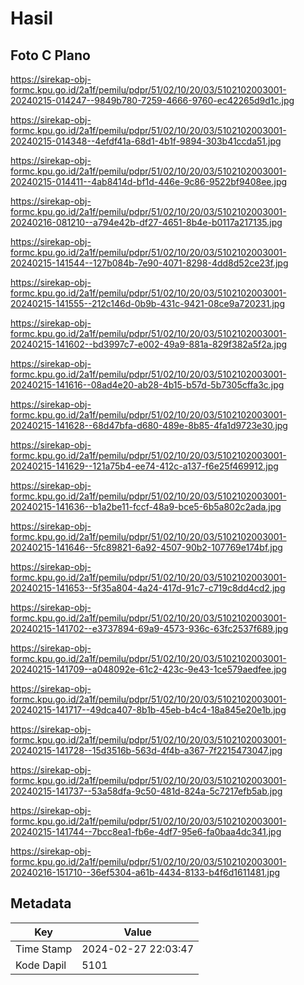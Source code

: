 # Hasil

## Foto C Plano

https://sirekap-obj-formc.kpu.go.id/2a1f/pemilu/pdpr/51/02/10/20/03/5102102003001-20240215-014247--9849b780-7259-4666-9760-ec42265d9d1c.jpg

https://sirekap-obj-formc.kpu.go.id/2a1f/pemilu/pdpr/51/02/10/20/03/5102102003001-20240215-014348--4efdf41a-68d1-4b1f-9894-303b41ccda51.jpg

https://sirekap-obj-formc.kpu.go.id/2a1f/pemilu/pdpr/51/02/10/20/03/5102102003001-20240215-014411--4ab8414d-bf1d-446e-9c86-9522bf9408ee.jpg

https://sirekap-obj-formc.kpu.go.id/2a1f/pemilu/pdpr/51/02/10/20/03/5102102003001-20240216-081210--a794e42b-df27-4651-8b4e-b0117a217135.jpg

https://sirekap-obj-formc.kpu.go.id/2a1f/pemilu/pdpr/51/02/10/20/03/5102102003001-20240215-141544--127b084b-7e90-4071-8298-4dd8d52ce23f.jpg

https://sirekap-obj-formc.kpu.go.id/2a1f/pemilu/pdpr/51/02/10/20/03/5102102003001-20240215-141555--212c146d-0b9b-431c-9421-08ce9a720231.jpg

https://sirekap-obj-formc.kpu.go.id/2a1f/pemilu/pdpr/51/02/10/20/03/5102102003001-20240215-141602--bd3997c7-e002-49a9-881a-829f382a5f2a.jpg

https://sirekap-obj-formc.kpu.go.id/2a1f/pemilu/pdpr/51/02/10/20/03/5102102003001-20240215-141616--08ad4e20-ab28-4b15-b57d-5b7305cffa3c.jpg

https://sirekap-obj-formc.kpu.go.id/2a1f/pemilu/pdpr/51/02/10/20/03/5102102003001-20240215-141628--68d47bfa-d680-489e-8b85-4fa1d9723e30.jpg

https://sirekap-obj-formc.kpu.go.id/2a1f/pemilu/pdpr/51/02/10/20/03/5102102003001-20240215-141629--121a75b4-ee74-412c-a137-f6e25f469912.jpg

https://sirekap-obj-formc.kpu.go.id/2a1f/pemilu/pdpr/51/02/10/20/03/5102102003001-20240215-141636--b1a2be11-fccf-48a9-bce5-6b5a802c2ada.jpg

https://sirekap-obj-formc.kpu.go.id/2a1f/pemilu/pdpr/51/02/10/20/03/5102102003001-20240215-141646--5fc89821-6a92-4507-90b2-107769e174bf.jpg

https://sirekap-obj-formc.kpu.go.id/2a1f/pemilu/pdpr/51/02/10/20/03/5102102003001-20240215-141653--5f35a804-4a24-417d-91c7-c719c8dd4cd2.jpg

https://sirekap-obj-formc.kpu.go.id/2a1f/pemilu/pdpr/51/02/10/20/03/5102102003001-20240215-141702--e3737894-69a9-4573-936c-63fc2537f689.jpg

https://sirekap-obj-formc.kpu.go.id/2a1f/pemilu/pdpr/51/02/10/20/03/5102102003001-20240215-141709--a048092e-61c2-423c-9e43-1ce579aedfee.jpg

https://sirekap-obj-formc.kpu.go.id/2a1f/pemilu/pdpr/51/02/10/20/03/5102102003001-20240215-141717--49dca407-8b1b-45eb-b4c4-18a845e20e1b.jpg

https://sirekap-obj-formc.kpu.go.id/2a1f/pemilu/pdpr/51/02/10/20/03/5102102003001-20240215-141728--15d3516b-563d-4f4b-a367-7f2215473047.jpg

https://sirekap-obj-formc.kpu.go.id/2a1f/pemilu/pdpr/51/02/10/20/03/5102102003001-20240215-141737--53a58dfa-9c50-481d-824a-5c7217efb5ab.jpg

https://sirekap-obj-formc.kpu.go.id/2a1f/pemilu/pdpr/51/02/10/20/03/5102102003001-20240215-141744--7bcc8ea1-fb6e-4df7-95e6-fa0baa4dc341.jpg

https://sirekap-obj-formc.kpu.go.id/2a1f/pemilu/pdpr/51/02/10/20/03/5102102003001-20240216-151710--36ef5304-a61b-4434-8133-b4f6d1611481.jpg


## Metadata

| Key        | Value               |
| ---------- | ------------------- |
| Time Stamp | 2024-02-27 22:03:47 |
| Kode Dapil | 5101                |



